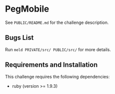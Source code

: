 # PegMobile

See `PUBLIC/README.md` for the challenge description.

## Bugs List

Run `meld PRIVATE/src/ PUBLIC/src/` for more details.

## Requirements and Installation

This challenge requires the following dependencies:

* ruby (version >= 1.9.3)
